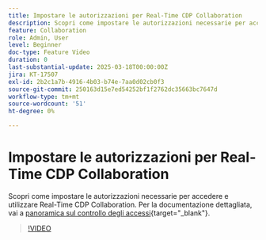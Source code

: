 ```yaml
---
title: Impostare le autorizzazioni per Real-Time CDP Collaboration
description: Scopri come impostare le autorizzazioni necessarie per accedere e utilizzare Real-Time CDP Collaboration
feature: Collaboration
role: Admin, User
level: Beginner
doc-type: Feature Video
duration: 0
last-substantial-update: 2025-03-18T00:00:00Z
jira: KT-17507
exl-id: 2b2c1a7b-4916-4b03-b74e-7aa0d02cb0f3
source-git-commit: 250163d15e7ed54252bf1f2762dc35663bc7647d
workflow-type: tm+mt
source-wordcount: '51'
ht-degree: 0%

---
```


# Impostare le autorizzazioni per Real-Time CDP Collaboration

Scopri come impostare le autorizzazioni necessarie per accedere e utilizzare Real-Time CDP Collaboration. Per la documentazione dettagliata, vai a [panoramica sul controllo degli accessi](https://experienceleague.adobe.com/it/docs/real-time-cdp-collaboration/using/permissions/overview){target="_blank"}.

>[!VIDEO](https://video.tv.adobe.com/v/3452216/?learn=on&enablevpops)

